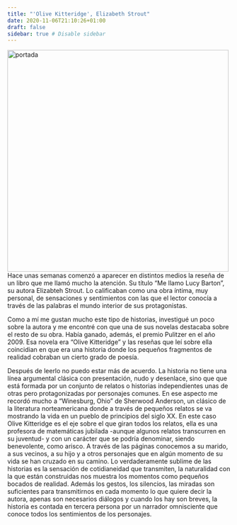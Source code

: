 ```yaml
---
title: "'Olive Kitteridge', Elizabeth Strout"
date: 2020-11-06T21:10:26+01:00
draft: false
sidebar: true # Disable sidebar
---
```

<img src="/posts/20201103/portada.jpg" width="500" alt="portada">
<div class=text-justify>
Hace unas semanas comenzó a aparecer en distintos medios la reseña de  un libro que me llamó mucho la atención. Su título “Me llamo Lucy Barton”, su autora Elizabteh Strout. Lo calificaban como una obra íntima, muy personal, de sensaciones y sentimientos con las que el lector conocía a través de las palabras el mundo interior de sus protagonistas.

Como a mí me gustan mucho este tipo de historias, investigué un poco sobre la autora y me encontré con que una de sus novelas destacaba sobre el resto de su obra. Había ganado, además,  el premio Pulitzer en el año 2009. Esa novela era “Olive Kitteridge” y las reseñas que leí sobre ella coincidian en que era una historia donde los pequeños fragmentos de realidad cobraban un cierto grado de poesía.

Después de leerlo no puedo estar más de acuerdo. La historia no tiene una línea argumental clásica con presentación, nudo y desenlace, sino que que está formada por un conjunto de relatos o historias independientes unas de otras pero protagonizadas por personajes comunes. En ese aspecto me recordó mucho a “Winesburg, Ohio” de Sherwood Anderson, un clásico de la literatura norteamericana donde a través de pequeños relatos se va mostrando la vida en un pueblo de principios del siglo XX. En este caso Olive Kitteridge es el eje sobre el que giran todos los relatos, ella es una profesora de matemáticas jubilada -aunque algunos relatos transcurren en su juventud- y con un carácter que se podría denominar, siendo benevolente, como arisco. A través de las páginas conocemos a su marido, a sus vecinos, a su hijo y a otros personajes que en algún momento de su vida se han cruzado en su camino. Lo verdaderamente sublime de las historias es la sensación de cotidianeidad que transmiten, la naturalidad con la que están construidas nos muestra los momentos como pequeños bocados de realidad. Además los gestos, los silencios, las miradas son suficientes para transmitirnos en cada momento lo que quiere decir la autora, apenas son necesarios diálogos y cuando los hay son breves, la historia es contada en tercera persona por un narrador omnisciente que conoce todos los sentimientos de los personajes.

